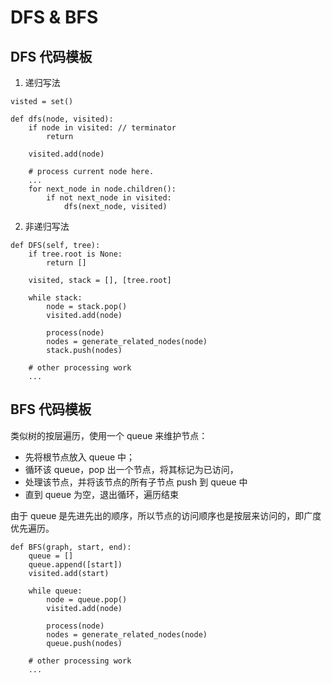 # DFS & BFS

## DFS 代码模板

1. 递归写法

```
visted = set()

def dfs(node, visited):
    if node in visited: // terminator
        return

    visited.add(node)

    # process current node here.
    ...
    for next_node in node.children():
        if not next_node in visited:
            dfs(next_node, visited)            
```

2. 非递归写法

```
def DFS(self, tree):
    if tree.root is None:
        return []

    visited, stack = [], [tree.root]

    while stack:
        node = stack.pop()
        visited.add(node)

        process(node)
        nodes = generate_related_nodes(node)
        stack.push(nodes)

    # other processing work
    ...
```

## BFS 代码模板

类似树的按层遍历，使用一个 queue 来维护节点：

- 先将根节点放入 queue 中；
- 循环该 queue，pop 出一个节点，将其标记为已访问，
- 处理该节点，并将该节点的所有子节点 push 到 queue 中
- 直到 queue 为空，退出循环，遍历结束

由于 queue 是先进先出的顺序，所以节点的访问顺序也是按层来访问的，即广度优先遍历。

```
def BFS(graph, start, end):
    queue = []
    queue.append([start])
    visited.add(start)

    while queue:
        node = queue.pop()
        visited.add(node)

        process(node)
        nodes = generate_related_nodes(node)
        queue.push(nodes)

    # other processing work
    ...
```